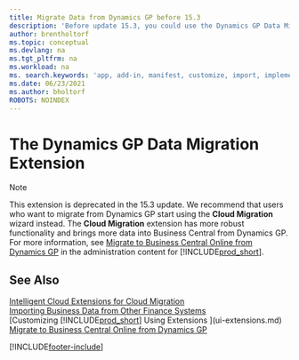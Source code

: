 ```yaml
---
title: Migrate Data from Dynamics GP before 15.3
description: 'Before update 15.3, you could use the Dynamics GP Data Migration extension to migrate customers, vendors, and more from Dynamics GP to Business Central.'
author: brentholtorf
ms.topic: conceptual
ms.devlang: na
ms.tgt_pltfrm: na
ms.workload: na
ms. search.keywords: 'app, add-in, manifest, customize, import, implement'
ms.date: 06/23/2021
ms.author: bholtorf
ROBOTS: NOINDEX
---
```

# The Dynamics GP Data Migration Extension

> [!NOTE]
> This extension is deprecated in the 15.3 update. We recommend that users who want to migrate from Dynamics GP start using the **Cloud Migration** wizard instead. The **Cloud Migration** extension has more robust functionality and brings more data into Business Central from Dynamics GP. For more information, see [Migrate to Business Central Online from Dynamics GP](/dynamics365/business-central/dev-itpro/administration/migrate-dynamics-gp) in the administration content for [!INCLUDE[prod_short](includes/prod_short.md)].

## See Also

[Intelligent Cloud Extensions for Cloud Migration](ui-extensions-data-replication.md)  
[Importing Business Data from Other Finance Systems](across-import-data-configuration-packages.md)  
[Customizing [!INCLUDE[prod_short](includes/prod_short.md)] Using Extensions ](ui-extensions.md)  
[Migrate to Business Central Online from Dynamics GP](/dynamics365/business-central/dev-itpro/administration/migrate-dynamics-gp)  


[!INCLUDE[footer-include](includes/footer-banner.md)]